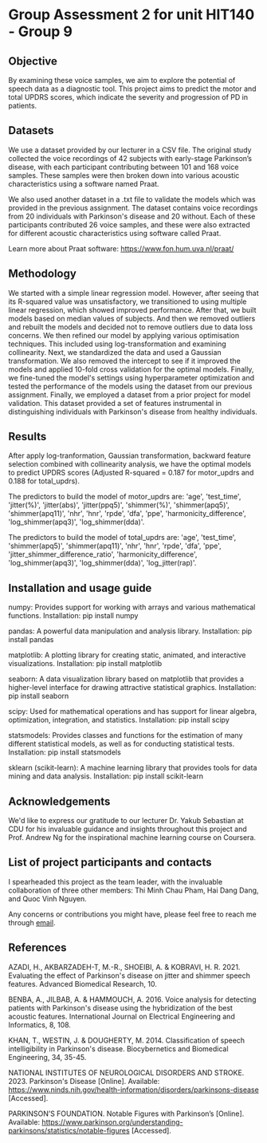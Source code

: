 # Group Assessment 2 for unit HIT140 - Group 9
## Objective
By examining these voice samples, we aim to explore the potential of speech data as a diagnostic tool. This project aims to predict the motor and total UPDRS scores, which indicate the severity and progression of PD in patients.

## Datasets
We use a dataset provided by our lecturer in a CSV file. The original study collected the voice recordings of 42 subjects with early-stage Parkinson’s disease, with each participant contributing between 101 and 168 voice samples. These samples were then broken down into various acoustic characteristics using a software named Praat.

We also used another dataset in a .txt file to validate the models which was provided in the previous assignment. The dataset contains voice recordings from 20 individuals with Parkinson's disease and 20 without. Each of these participants contributed 26 voice samples, and these were also extracted for different acoustic characteristics using software called Praat.

Learn more about Praat software: https://www.fon.hum.uva.nl/praat/

## Methodology
We started with a simple linear regression model. However, after seeing that its R-squared value was unsatisfactory, we transitioned to using multiple linear regression, which showed improved performance. After that, we built models based on median values of subjects. And then we removed outliers and rebuilt the models and decided not to remove outliers due to data loss concerns.  We then refined our model by applying various optimisation techniques. This included using log-transformation and examining collinearity. Next, we standardized the data and used a Gaussian transformation. We also removed the intercept to see if it improved the models and applied 10-fold cross validation for the optimal models. Finally, we fine-tuned the model's settings using hyperparameter optimization and tested the performance of the models using the dataset from our previous assignment. Finally, we employed a dataset from a prior project for model validation. This dataset provided a set of features instrumental in distinguishing individuals with Parkinson's disease from healthy individuals.

## Results
After apply log-tranformation, Gaussian transformation, backward feature selection combined with collinearity analysis, we have the optimal models to predict UPDRS scores (Adjusted R-squared = 0.187 for motor_updrs and 0.188 for total_updrs).

The predictors to build the model of motor_updrs are: 'age', 'test_time', 'jitter(%)', 'jitter(abs)', 'jitter(ppq5)', 'shimmer(%)', 'shimmer(apq5)', 'shimmer(apq11)', 'nhr', 'hnr', 'rpde', 'dfa', 'ppe', 'harmonicity_difference', 'log_shimmer(apq3)', 'log_shimmer(dda)'.

The predictors to build the model of total_updrs are: 'age', 'test_time', 'shimmer(apq5)', 'shimmer(apq11)', 'nhr', 'hnr', 'rpde', 'dfa', 'ppe', 'jitter_shimmer_difference_ratio', 'harmonicity_difference', 'log_shimmer(apq3)', 'log_shimmer(dda)', 'log_jitter(rap)'.

## Installation and usage guide
numpy: Provides support for working with arrays and various mathematical functions. Installation: pip install numpy

pandas: A powerful data manipulation and analysis library. Installation: pip install pandas

matplotlib: A plotting library for creating static, animated, and interactive visualizations. Installation: pip install matplotlib

seaborn: A data visualization library based on matplotlib that provides a higher-level interface for drawing attractive statistical graphics. Installation: pip install seaborn

scipy: Used for mathematical operations and has support for linear algebra, optimization, integration, and statistics. Installation: pip install scipy

statsmodels: Provides classes and functions for the estimation of many different statistical models, as well as for conducting statistical tests. Installation: pip install statsmodels

sklearn (scikit-learn): A machine learning library that provides tools for data mining and data analysis. Installation: pip install scikit-learn

## Acknowledgements
We'd like to express our gratitude to our lecturer Dr. Yakub Sebastian at CDU for his invaluable guidance and insights throughout this project and Prof. Andrew Ng for the inspirational machine learning course on Coursera.

## List of project participants and contacts
I spearheaded this project as the team leader, with the invaluable collaboration of three other members: Thi Minh Chau Pham, Hai Dang Dang, and Quoc Vinh Nguyen.

Any concerns or contributions you might have, please feel free to reach me through [email](lecongdoo3@gmail.com).

## References
AZADI, H., AKBARZADEH-T, M.-R., SHOEIBI, A. & KOBRAVI, H. R. 2021. Evaluating the effect of Parkinson's disease on jitter and shimmer speech features. Advanced Biomedical Research, 10.

BENBA, A., JILBAB, A. & HAMMOUCH, A. 2016. Voice analysis for detecting patients with Parkinson's disease using the hybridization of the best acoustic features. International Journal on Electrical Engineering and Informatics, 8, 108.

KHAN, T., WESTIN, J. & DOUGHERTY, M. 2014. Classification of speech intelligibility in Parkinson's disease. Biocybernetics and Biomedical Engineering, 34, 35-45.

NATIONAL INSTITUTES OF NEUROLOGICAL DISORDERS AND STROKE. 2023. Parkinson's Disease [Online]. Available: https://www.ninds.nih.gov/health-information/disorders/parkinsons-disease [Accessed].

PARKINSON’S FOUNDATION. Notable Figures with Parkinson’s [Online]. Available: https://www.parkinson.org/understanding-parkinsons/statistics/notable-figures [Accessed].

